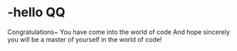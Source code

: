 # -hello QQ
Congratulations~ 
You have come into the world of code
And hope sincerely you will be a master of yourself in the world of code!
